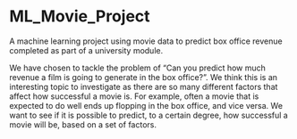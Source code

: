# ML_Movie_Project

A machine learning project using movie data to predict box office revenue completed as part of a university module. 

We have chosen to tackle the problem of “Can you predict how much revenue a film is going to generate in the box office?”. We think this is an interesting topic to investigate as there are so many different factors that affect how successful a movie is. For example, often a movie that is expected to do well ends up flopping in the box office, and vice versa. We want to see if it is possible to predict, to a certain degree, how successful a movie will be, based on a set of factors.

